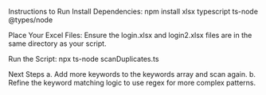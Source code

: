 Instructions to Run
Install Dependencies:
npm install xlsx typescript ts-node @types/node


Place Your Excel Files:
Ensure the login.xlsx and login2.xlsx files are in the same directory as your script.

Run the Script:
npx ts-node scanDuplicates.ts


Next Steps
a. Add more keywords to the keywords array and scan again.
b. Refine the keyword matching logic to use regex for more complex patterns.
